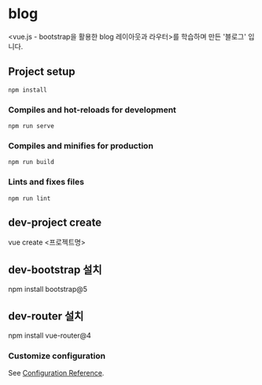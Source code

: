 # blog

<vue.js - bootstrap을 활용한 blog 레이아웃과 라우터>를 학습하며 만든 '블로그' 입니다.

## Project setup

```
npm install
```

### Compiles and hot-reloads for development

```
npm run serve
```

### Compiles and minifies for production

```
npm run build
```

### Lints and fixes files

```
npm run lint
```

## dev-project create

vue create <프로젝트명>

## dev-bootstrap 설치

npm install bootstrap@5

## dev-router 설치
npm install vue-router@4

### Customize configuration

See [Configuration Reference](https://cli.vuejs.org/config/).

